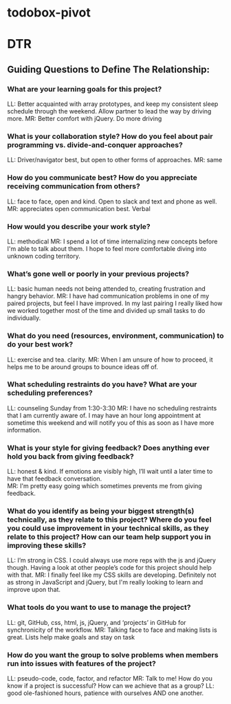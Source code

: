 # todobox-pivot

# DTR
## Guiding Questions to Define The Relationship:
### What are your learning goals for this project?
LL: Better acquainted with array prototypes, and keep my consistent sleep schedule through the weekend.  Allow partner to lead the way by driving more.
MR: Better comfort with jQuery. Do more driving
### What is your collaboration style? How do you feel about pair programming vs. divide-and-conquer approaches?
LL: Driver/navigator best, but open to other forms of approaches.
MR: same
### How do you communicate best? How do you appreciate receiving communication from others?
LL: face to face, open and kind. Open to slack and text and phone as well.
MR:  appreciates open communication best. Verbal 
### How would you describe your work style?
LL: methodical
MR: I spend a lot of time internalizing new concepts before I'm able to talk about them.  I hope to feel more comfortable diving into unknown coding territory.
### What’s gone well or poorly in your previous projects?
LL: basic human needs not being attended to, creating frustration and hangry behavior.
MR: I have had communication problems in one of my paired projects, but feel I have improved.  In my last pairing I really liked how we worked together most of the time and divided up small tasks to do individually.
### What do you need (resources, environment, communication) to do your best work?
LL: exercise and tea.  clarity.
MR: When I am unsure of how to proceed, it helps me to be around groups to bounce ideas off of.  
### What scheduling restraints do you have? What are your scheduling preferences?
LL: counseling Sunday from 1:30-3:30
MR: I have no scheduling restraints that I am currently aware of.  I may have an hour long appointment at sometime this weekend and will notify you of this as soon as I have more information.
### What is your style for giving feedback? Does anything ever hold you back from giving feedback?
LL:  honest & kind.  If emotions are visibly high, I’ll wait until a later time to have that feedback conversation.  
MR: I'm pretty easy going which sometimes prevents me from giving feedback.  
### What do you identify as being your biggest strength(s) technically, as they relate to this project? Where do you feel you could use improvement in your technical skills, as they relate to this project? How can our team help support you in improving these skills?
LL: I’m strong in CSS.  I could always use more reps with the js and jQuery though.  Having a look at other people’s code for this project should help with that.
MR: I finally feel like my CSS skills are developing.  Definitely not as strong in JavaScript and jQuery, but I'm really looking to learn and improve upon that.
### What tools do you want to use to manage the project?
LL: git, GitHub, css, html, js, jQuery, and ‘projects’ in GitHub for synchronicity of the workflow.
MR: Talking face to face and making lists is great. Lists help make goals and stay on task
### How do you want the group to solve problems when members run into issues with features of the project?
  LL: pseudo-code, code, factor, and refactor
  MR: Talk to me!
How do you know if a project is successful? How can we achieve that as a group?
LL: good ole-fashioned hours, patience with ourselves AND one another.
